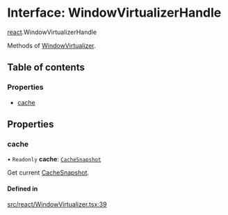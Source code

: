 # Interface: WindowVirtualizerHandle

[react](../modules/react.md).WindowVirtualizerHandle

Methods of [WindowVirtualizer](../modules/react.md#windowvirtualizer).

## Table of contents

### Properties

- [cache](react.WindowVirtualizerHandle.md#cache)

## Properties

### cache

• `Readonly` **cache**: [`CacheSnapshot`](react.CacheSnapshot.md)

Get current [CacheSnapshot](react.CacheSnapshot.md).

#### Defined in

[src/react/WindowVirtualizer.tsx:39](https://github.com/inokawa/virtua/blob/86625a37/src/react/WindowVirtualizer.tsx#L39)
